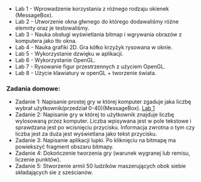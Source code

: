* Lab 1 - Wprowadzenie korzystania z różnego rodzaju okienek (MessageBox).
* Lab 2 - Utworzenie okna głwnego do którego dodawaliśmy różne elemnty oraz je testowaliśmy. 
* Lab 3 - Nauka obsługi wyświetlania bitmap i wgrywania obrazów z komputera jako tło okna.
* Lab 4 - Nauka grafiki 2D. Gra kółko krzyżyk rysowana w oknie.
* Lab 5 - Wykorzystanie dzwięku w aplikacji.
* Lab 6 - Wykorzystanie OpenGL.
* Lab 7 - Rysowanie figur przestrzennych z użyciem OpenGL.
* Lab 8 - Użycie klawiatury w openGL + tworzenie świata.
### Zadania domowe:
* Zadanie 1:
Napisanie prostej gry w której komputer zgaduje jaka liczbę wybrał użytkownik(przedział 0-40)(MessageBox). [Lab 1](https://github.com/DominikSucharski/ZPwM/tree/master/LAB1)
* Zadanie 2:
Napisanie gry w której to użytkownik znajduje liczbę wylosowaną przez komputer. Liczba wpisywana jest w pole tekstowe i sprawdzana jest po wcisnięciu przycisku. Informacja zwrotna o tym czy liczba jest za duża jest wyświetlana jako tekst przycisku.
* Zadanie 3:
Napisanie aplikacji lupki. Po kliknięciu na bitmapę ma powiekszyć fragment obszaru bitmapy.
* Zadanie 4:
Dokończenie tworzenia gry (warunek wygranej lub remisu, liczenie punktów).
* Zadanie 5:
Stworzenie armii 50 ludzików maszerujących obok siebie składających sie z sześcianów.
